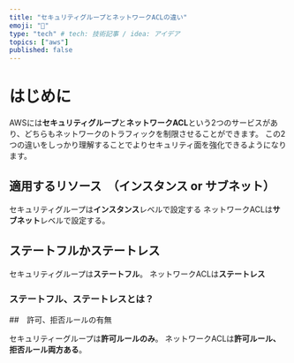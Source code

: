 ```yaml
---
title: "セキュリティグループとネットワークACLの違い"
emoji: "🌊"
type: "tech" # tech: 技術記事 / idea: アイデア
topics: ["aws"]
published: false
---
```


# はじめに

AWSには**セキュリティグループ**と**ネットワークACL**という2つのサービスがあり、どちらもネットワークのトラフィックを制限させることができます。
この2つの違いをしっかり理解することでよりセキュリティ面を強化できるようになります。

## 適用するリソース　（インスタンス or サブネット）

セキュリティグループは**インスタンス**レベルで設定する
ネットワークACLは**サブネット**レベルで設定する。

## ステートフルかステートレス

セキュリティグループは**ステートフル**。
ネットワークACLは**ステートレス**

### ステートフル、ステートレスとは？

##　許可、拒否ルールの有無

セキュリティーグループは**許可ルールのみ**。
ネットワークACLは**許可ルール、拒否ルール両方ある**。



